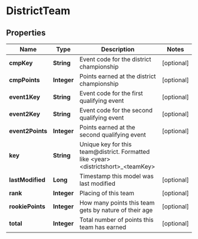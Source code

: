 
# DistrictTeam

## Properties
Name | Type | Description | Notes
------------ | ------------- | ------------- | -------------
**cmpKey** | **String** | Event code for the district championship |  [optional]
**cmpPoints** | **Integer** | Points earned at the district championship |  [optional]
**event1Key** | **String** | Event code for the first qualifying event |  [optional]
**event2Key** | **String** | Event code for the second qualifying event |  [optional]
**event2Points** | **Integer** | Points earned at the second qualifying event |  [optional]
**key** | **String** | Unique key for this team@district. Formatted like &lt;year&gt;&lt;districtshort&gt;_&lt;teamKey&gt; | 
**lastModified** | **Long** | Timestamp this model was last modified |  [optional]
**rank** | **Integer** | Placing of this team |  [optional]
**rookiePoints** | **Integer** | How many points this team gets by nature of their age |  [optional]
**total** | **Integer** | Total number of points this team has earned |  [optional]



